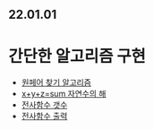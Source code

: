 ## 22.01.01

# 간단한 알고리즘 구현

- [원페어 찾기 알고리즘](https://conbrio-sw.tistory.com/8)
- [x+y+z=sum 자연수의 해](https://conbrio-sw.tistory.com/9)
- [전사함수 갯수](https://conbrio-sw.tistory.com/10)
- [전사함수 출력](https://conbrio-sw.tistory.com/11)
